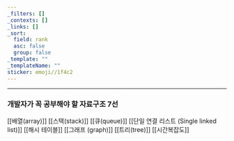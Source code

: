 ```yaml
---
_filters: []
_contexts: []
_links: []
_sort:
  field: rank
  asc: false
  group: false
_template: ""
_templateName: ""
sticker: emoji//1f4c2
---
```


---

### 개발자가 꼭 공부해야 할 자료구조 7선

[[배열(array)]]
[[스택(stack)]]
[[큐(queue)]]
[[단일 연결 리스트 (Single linked list)]]
[[해시 테이블]]
[[그래프 (graph)]]
[[트리(tree)]]
[[시간복잡도]]




